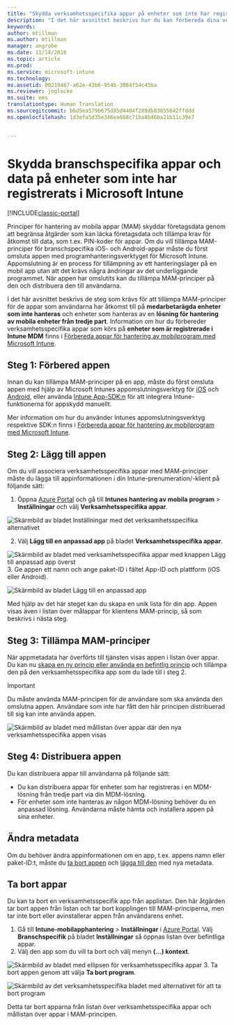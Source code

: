 ```yaml
---
title: "Skydda verksamhetsspecifika appar på enheter som inte har registrerats | Microsoft Docs"
description: "I det här avsnittet beskrivs hur du kan förbereda dina verksamhetsspecifika appar så att du kan skydda dig mot dataförlust med hjälp av principer för hantering av mobila appar."
keywords: 
author: mtillman
ms.author: mtillman
manager: angrobe
ms.date: 11/14/2016
ms.topic: article
ms.prod: 
ms.service: microsoft-intune
ms.technology: 
ms.assetid: 00219467-a62e-43b6-954b-3084f54c45ba
ms.reviewer: joglocke
ms.suite: ems
translationtype: Human Translation
ms.sourcegitcommit: b6d5ea579b675d85d4404f289db83055642ffddd
ms.openlocfilehash: 1d3efa5d35e346ea668c71ba8b46ba21b11c39e7


---
```


# <a name="protect-line-of-business-apps-and-data-on-devices-that-are-not-enrolled-in-microsoft-intune"></a>Skydda branschspecifika appar och data på enheter som inte har registrerats i Microsoft Intune

[!INCLUDE[classic-portal](../includes/classic-portal.md)]

Principer för hantering av mobila appar (MAM) skyddar företagsdata genom att begränsa åtgärder som kan läcka företagsdata och tillämpa krav för åtkomst till data, som t.ex. PIN-koder för appar. Om du vill tillämpa MAM-principer för branschspecifika iOS- och Android-appar måste du först omsluta appen med programhanteringsverktyget för Microsoft Intune. Appomslutning är en process för tillämpning av ett hanteringslager på en mobil app utan att det krävs några ändringar av det underliggande programmet. När appen har omslutits kan du tillämpa MAM-principer på den och distribuera den till användarna.  

I det här avsnittet beskrivs de steg som krävs för att tillämpa MAM-principer för de appar som användarna har åtkomst till på **medarbetarägda enheter som inte hanteras** och enheter som hanteras av en **lösning för hantering av mobila enheter från tredje part**.  Information om hur du förbereder verksamhetsspecifika appar som körs på **enheter som är registrerade i Intune MDM** finns i [Förbereda appar för hantering av mobilprogram med Microsoft Intune](decide-how-to-prepare-apps-for-mobile-application-management-with-microsoft-intune.md).


##  <a name="step-1-prepare-the-app"></a>Steg 1: Förbered appen

Innan du kan tillämpa MAM-principer på en app, måste du först omsluta appen med hjälp av Microsoft Intunes appomslutningsverktyg för [iOS](prepare-ios-apps-for-mobile-application-management-with-the-microsoft-intune-app-wrapping-tool.md) och [Android](prepare-android-apps-for-mobile-application-management-with-the-microsoft-intune-app-wrapping-tool.md), eller använda [Intune App-SDK:n](../develop/intune-app-sdk.md) för att integrera Intune-funktionerna för appskydd manuellt.

Mer information om hur du använder Intunes appomslutningsverktyg respektive SDK:n finns i [Förbereda appar för hantering av mobilprogram med Microsoft Intune](decide-how-to-prepare-apps-for-mobile-application-management-with-microsoft-intune.md).

## <a name="step-2-add-the-app"></a>Steg 2: Lägg till appen

Om du vill associera verksamhetsspecifika appar med MAM-principer måste du lägga till appinformationen i din Intune-prenumeration/-klient på följande sätt:

1. Öppna [Azure Portal](https://portal.azure.com/) och gå till **Intunes hantering av mobila program** > **Inställningar** och välj **Verksamhetsspecifika appar**.

  ![Skärmbild av bladet Inställningar med det verksamhetsspecifika alternativet](../media/mam-azure-portal-lob-on-settings.png)

2. Välj **Lägg till en anpassad app** på bladet **Verksamhetsspecifika appar**.

  ![Skärmbild av bladet med verksamhetsspecifika appar med knappen Lägg till anpassad app överst](../media/mam-azure-portal-add-lob-app-action.png)
3.  Ge appen ett namn och ange paket-ID i fältet App-ID och plattform (iOS eller Android).

  ![Skärmbild av bladet Lägg till en anpassad app](../media/mam-azure-portal-add-app-details.png)

  Med hjälp av det här steget kan du skapa en unik lista för din app. Appen visas även i listan över målappar för klientens MAM-princip, så som beskrivs i nästa steg.

## <a name="step-3-apply-mam-policies"></a>Steg 3: Tillämpa MAM-principer
När appmetadata har överförts till tjänsten visas appen i listan över appar. Du kan nu [skapa en ny princip eller använda en befintlig princip](create-and-deploy-mobile-app-management-policies-with-microsoft-intune.md) och tillämpa den på den verksamhetsspecifika app som du lade till i steg 2.

>[!IMPORTANT]
>Du måste använda MAM-principen för de användare som ska använda den omslutna appen.  Användare som inte har fått den här principen distribuerad till sig kan inte använda appen.


  ![Skärmbild av bladet med mållistan över appar där den nya verksamhetsspecifika appen visas](../media/mam-azure-portal-lob-on-targeted-app-list.png)
## <a name="step-4-distribute-the-app"></a>Steg 4: Distribuera appen
Du kan distribuera appar till användarna på följande sätt:
* Du kan distribuera appar för enheter som har registreras i en MDM-lösning från tredje part via din MDM-lösning.
* För enheter som inte hanteras av någon MDM-lösning behöver du en anpassad lösning. Användarna måste hämta och installera appen på sina enheter.

## <a name="change-the-metadata"></a>Ändra metadata
Om du behöver ändra appinformationen om en app, t.ex. appens namn eller paket-ID:t, måste du [ta bort appen](#remove-apps) och [lägga till den](#step-2-add-the-app) med nya metadata.

##  <a name="remove-apps"></a>Ta bort appar
Du kan ta bort en verksamhetsspecifik app från applistan. Den här åtgärden tar bort appen från listan och tar bort kopplingen till MAM-principerna, men tar inte bort eller avinstallerar appen från användarens enhet.  

1.  Gå till **Intune-mobilapphantering** > **Inställningar** i [Azure Portal](https://portal.azure.com/). Välj **Branschspecifik** på bladet **Inställningar** så öppnas listan över befintliga appar.  
2.  Välj den app som du vill ta bort och välj menyn **(...) kontext**.

  ![Skärmbild av bladet med ellipsen för verksamhetsspecifika appar](../media/mam-azure-portal-lob-context-menu.png)
3.  Ta bort appen genom att välja **Ta bort program**.

  ![Skärmbild av det verksamhetsspecifika bladet med alternativet för att ta bort program](../media/mam-azure-portal-delete-app.png)

  Detta tar bort apparna från listan över verksamhetsspecifika appar och mållistan över appar i MAM-principen.



<!--HONumber=Dec16_HO2-->


